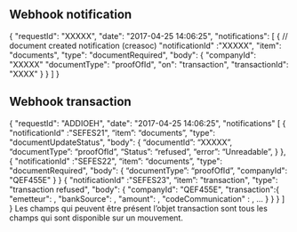 
## Webhook notification ##

{
                "requestId": "XXXXX",
                "date": "2017-04-25 14:06:25",
                "notifications": [
                               { // document created notification (creasoc)
                                               "notificationId" :"XXXXX",
                                               "item": "documents", 
                                               "type": "documentRequired",
                                               "body": {
                                                               "companyId": "XXXXX"
                                                               "documentType": "proofOfId",
                                                               "on": "transaction",
                                                               "transactionId": "XXXX"
                                               }
                               }
                ]
}


## Webhook transaction ##
{
                "requestId": "ADDIOEH",
                "date": "2017-04-25 14:06:25",
                "notifications" [
                               {
                                               "notificationId" :"SEFES21",
                                               “item”: “documents”, 
                                               "type": "documentUpdateStatus",
                                               "body": {
                                                               “documentId”: “XXXXX”,
                                                               “documentType”: “proofOfId”, 
                                                               “Status”: “refused”,
                                                               “error”: “Unreadable”,
                                               }
                               },
                               {
                                               "notificationId" :"SEFES22",
                                               “item”: “documents”, 
                                               "type": "documentRequired",
                                               "body": {
                                                               “documentType”: “proofOfId”, 
                                                               "companyId": "QEF455E"
                                               }
                               }
                               {
                                               "notificationId" :"SEFES23",
                                               “item”: "transaction", 
                                               "type": "transaction refused",
                                               "body": {
                                                               "companyId": "QEF455E",
                                                               "transaction":{
                                                                               "emetteur": ,
                                                                               "bankSource": ,
                                                                               "amount": ,
                                                                               "codeCommunication" : ,
                                                                               ...
                                                               }
                                               }
                               }
                ]
}
Les champs qui peuvent être présent l’objet transaction sont tous les champs qui sont disponible sur un mouvement.
